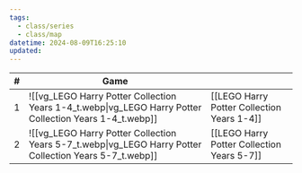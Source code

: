 ```yaml
---
tags:
  - class/series
  - class/map
datetime: 2024-08-09T16:25:10
updated:
---
```

<!-- QueryToSerialize: table without id sequence as "#", embed(link(thumbnail)) as Game, file.link as ""  from #class/video-game where series = [[]] sort sequence -->
<!-- SerializedQuery: table without id sequence as "#", embed(link(thumbnail)) as Game, file.link as ""  from #class/video-game where series = [[]] sort sequence -->

| # | Game                                                                                                                         |                                                                                                    |
| - | ---------------------------------------------------------------------------------------------------------------------------- | -------------------------------------------------------------------------------------------------- |
| 1 | ![[vg_LEGO Harry Potter Collection Years 1-4_t.webp\|vg_LEGO Harry Potter Collection Years 1-4_t.webp]] | [[LEGO Harry Potter Collection Years 1-4]] |
| 2 | ![[vg_LEGO Harry Potter Collection Years 5-7_t.webp\|vg_LEGO Harry Potter Collection Years 5-7_t.webp]] | [[LEGO Harry Potter Collection Years 5-7]] |
<!-- SerializedQuery END -->
